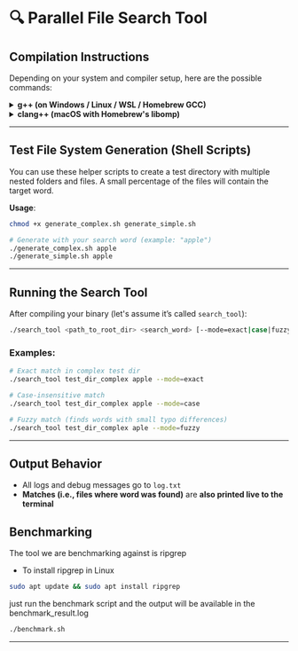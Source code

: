 # 🔍 Parallel File Search Tool

## Compilation Instructions

Depending on your system and compiler setup, here are the possible commands:

<details>
<summary><strong>g++ (on Windows / Linux / WSL / Homebrew GCC)</strong></summary>

```bash
# If using g++ with OpenMP support (like g++-14 from Homebrew):
g++ -std=c++17 -fopenmp search.cpp -o search_tool


# Without OpenMP (no parallelism):
g++ -std=c++17 search.cpp -o search_tool
```

</details>


<details>
<summary><strong>clang++ (macOS with Homebrew's libomp)</strong></summary>

```bash
# With OpenMP support using libomp
clang++ -std=c++17 \
  -I/opt/homebrew/opt/libomp/include \
  -L/opt/homebrew/opt/libomp/lib \
  -lomp -fopenmp \
  search.cpp -o search_tool
```

</details>

---

## Test File System Generation (Shell Scripts)

You can use these helper scripts to create a test directory with multiple nested folders and files. A small percentage of the files will contain the target word.


**Usage**:

```bash
chmod +x generate_complex.sh generate_simple.sh

# Generate with your search word (example: "apple")
./generate_complex.sh apple
./generate_simple.sh apple
```

---

## Running the Search Tool

After compiling your binary (let's assume it’s called `search_tool`):

```bash
./search_tool <path_to_root_dir> <search_word> [--mode=exact|case|fuzzy]
```

### Examples:

```bash
# Exact match in complex test dir
./search_tool test_dir_complex apple --mode=exact

# Case-insensitive match
./search_tool test_dir_complex apple --mode=case

# Fuzzy match (finds words with small typo differences)
./search_tool test_dir_complex aple --mode=fuzzy
```

---

## Output Behavior

- All logs and debug messages go to `log.txt`
- **Matches (i.e., files where word was found)** are **also printed live to the terminal**

## Benchmarking 

The tool we are benchmarking against is ripgrep 
- To install ripgrep in Linux

```bash
sudo apt update && sudo apt install ripgrep
```

just run the benchmark script and the output will be available in the benchmark_result.log
```bash
./benchmark.sh
```


---